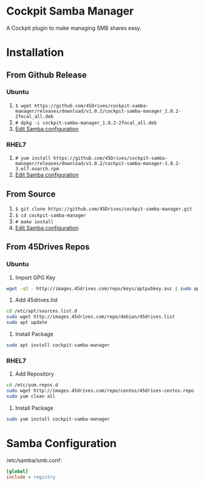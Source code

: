 # Cockpit Samba Manager
A Cockpit plugin to make managing SMB shares easy.

# Installation
## From Github Release
### Ubuntu
1. `$ wget https://github.com/45Drives/cockpit-samba-manager/releases/download/v1.0.2/cockpit-samba-manager_1.0.2-2focal_all.deb`
1. `# dpkg -i cockpit-samba-manager_1.0.2-2focal_all.deb`
1. [Edit Samba configuration](#samba-configuration)
### RHEL7
1. `# yum install https://github.com/45Drives/cockpit-samba-manager/releases/download/v1.0.2/cockpit-samba-manager-1.0.2-3.el7.noarch.rpm`
1. [Edit Samba configuration](#samba-configuration)
## From Source
1. `$ git clone https://github.com/45Drives/cockpit-samba-manager.git`
1. `$ cd cockpit-samba-manager`
1. `# make install`
1. [Edit Samba configuration](#samba-configuration)
## From 45Drives Repos
### Ubuntu
1. Import GPG Key
```sh
wget -qO - http://images.45drives.com/repo/keys/aptpubkey.asc | sudo apt-key add -
```
1. Add 45drives.list
```sh
cd /etc/apt/sources.list.d
sudo wget http://images.45drives.com/repo/debian/45drives.list
sudo apt update
```
1. Install Package
```sh
sudo apt install cockpit-samba-manager
```
### RHEL7
1. Add Repository
```sh
cd /etc/yum.repos.d
sudo wget http://images.45drives.com/repo/centos/45drives-centos.repo
sudo yum clean all
```
1. Install Package
```sh
sudo yum install cockpit-samba-manager
```
# Samba Configuration
/etc/samba/smb.conf:
```ini
[global]
include = registry
```
